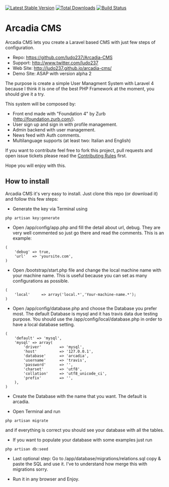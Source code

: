 [![Latest Stable Version](https://poser.pugx.org/ludo237/arcadia-cms/v/stable.png)](https://packagist.org/packages/ludo237/arcadia-cms)
[![Total Downloads](https://poser.pugx.org/ludo237/arcadia-cms/downloads.png)](https://packagist.org/packages/ludo237/arcadia-cms)
[![Build Status](https://travis-ci.org/ludo237/arcadia-cms.png)](https://travis-ci.org/ludo237/arcadia-cms)
# Arcadia CMS

Arcadia CMS lets you create a Laravel based CMS with just few steps of configuration.

* Repo: https://github.com/ludo237/Arcadia-CMS
* Support: http://www.twitter.com/ludo237
* Web Site: http://ludo237.github.io/arcadia-cms/
* Demo Site: ASAP with version alpha 2
 
The purpose is create a simple User Managment System with Laravel 4 because I think it is one of the best PHP Framework at the moment, you should give it a try.
 
This system will be composed by:
- Front end made with "Foundation 4" by Zurb (http://foundation.zurb.com/).
- User sign up and sign in with profile management.
- Admin backend with user management.
- News feed with Auth comments.
- Multilanguage supports (at least two: Italian and English)

If you want to contribute feel free to fork this project, pull requests and open issue tickets
 please read the <a href="https://github.com/ludo237/arcadia-cms/blob/master/CONTRIBUTING.md" target="_blank">Contributing Rules</a> first.

Hope you will enjoy with this.

## How to install

Arcadia CMS it's very easy to install. Just clone this repo (or download it) and follow this few steps:

* Generate the key via Terminal using

```
php artisan key:generate
```

* Open /app/config/app.php and fill the detail about url, debug. They are very well commented so just go there and read the comments. This is an example:

```
(
	'debug'	=> true,
	'url'	=> 'yoursite.com',
)
```

* Open /bootstrap/start.php file and change the local machine name with your machine name. This is useful because you can set as many configurations as possible.

```
(
	'local' 	=> array('local.*','Your-machine-name.*');
)
```

* Open /app/config/database.php and choose the Database you prefer most. The default Database is mysql and it has travis data due testing purpose. You should use the /app/config/local/database.php in order to have a local database setting.

```
(
	'default' => 'mysql',
	'mysql' => array(
		'driver'    	=> 'mysql',
		'host'      	=> '127.0.0.1',
		'database'  	=> 'arcadia',
		'username'  	=> 'travis',
		'password'  	=> '',
		'charset'   	=> 'utf8',
		'collation' 	=> 'utf8_unicode_ci',
		'prefix'    	=> '',
	),
)
```

* Create the Database with the name that you want. The default is arcadia.

* Open Terminal and run

```
php artisan migrate
```

and if everything is correct you should see your database with all the tables.

* If you want to populate your database with some examples just run

```
php artisan db:seed
```

* Last optional step: Go to /app/database/migrations/relations.sql copy & paste the SQL and use it. I've to understand how merge this with migrations sorry.

* Run it in any browser and Enjoy.

